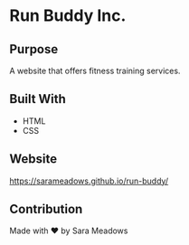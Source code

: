 # Run Buddy Inc.

## Purpose
A website that offers fitness training services.

## Built With
* HTML
* CSS

## Website
https://sarameadows.github.io/run-buddy/

## Contribution
Made with ❤️ by Sara Meadows
